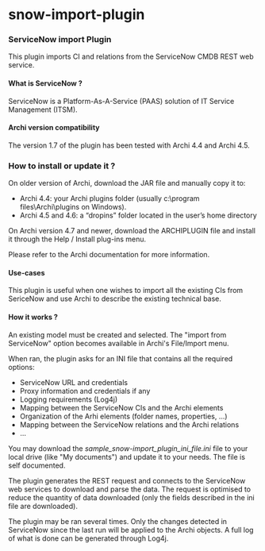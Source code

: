 snow-import-plugin
==================

### ServiceNow import Plugin
This plugin imports CI and relations from the ServiceNow CMDB REST web service.

#### What is ServiceNow ?
ServiceNow is a Platform-As-A-Service (PAAS) solution of IT Service Management (ITSM).

#### Archi version compatibility
The version 1.7 of the plugin has been tested with Archi 4.4 and Archi 4.5.

### How to install or update it ?
On older version of Archi, download the JAR file and manually copy it to:
- Archi 4.4: your Archi plugins folder (usually c:\program files\Archi\plugins on Windows).
- Archi 4.5 and 4.6: a “dropins” folder located in the user’s home directory

On Archi version 4.7 and newer, download the ARCHIPLUGIN file and install it through the Help / Install plug-ins menu.

Please refer to the Archi documentation for more information.

#### Use-cases
This plugin is useful when one wishes to import all the existing CIs from SericeNow and use Archi to describe the existing technical base.

#### How it works ?
An existing model must be created and selected. The "import from ServiceNow" option becomes available in Archi's File/Import menu.

When ran, the plugin asks for an INI file that contains all the required options:
   - ServiceNow URL and credentials
   - Proxy information and credentials if any
   - Logging requirements (Log4j)
   - Mapping between the ServiceNow CIs and the Archi elements
   - Organization of the Arhi elements (folder names, properties, ...)
   - Mapping between the ServiceNow relations and the Archi relations
   - ...

You may download the *sample_snow-import_plugin_ini_file.ini* file to your local drive (like "My documents") and update it to your needs. The file is self documented.
   
The plugin generates the REST request and connects to the ServiceNow web services to download and parse the data. The request is optimised to reduce the quantity of data downloaded (only the fields described in the ini file are downloaded).

The plugin may be ran several times. Only the changes detected in ServiceNow since the last run will be applied to the Archi objects. A full log of what is done can be generated through Log4j.
